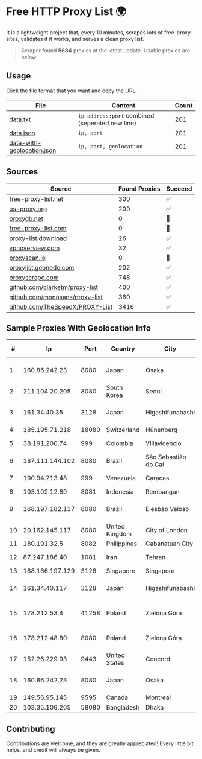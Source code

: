 
# Free HTTP Proxy List 🌍

It is a lightweight project that, every 10 minutes, scrapes lots of free-proxy sites, validates if it works, and serves a clean proxy list.


> Scraper found **5684** proxies at the latest update. Usable proxies are below.

## Usage

Click the file format that you want and copy the URL.


|File|Content|Count|
|----|-------|-----|
|[data.txt](https://raw.githubusercontent.com/themiralay/Proxy-List-World/master/data.txt)|`ip_address:port` combined (seperated new line)|201|
|[data.json](https://raw.githubusercontent.com/themiralay/Proxy-List-World/master/data.json)|`ip, port`|201|
|[data-with-geolocation.json](https://raw.githubusercontent.com/themiralay/Proxy-List-World/master/data-with-geolocation.json)|`ip, port, geolocation`|201|

## Sources

|Source|Found Proxies|Succeed|
|------|-------------|-------|
|[free-proxy-list.net](https://free-proxy-list.net)|300|✅|
|[us-proxy.org](https://www.us-proxy.org)|200|✅|
|[proxydb.net](http://proxydb.net)|0|🚫|
|[free-proxy-list.com](https://free-proxy-list.com/?page=&port=&type%5B%5D=http&type%5B%5D=https&up_time=0&search=Search)|0|🚫|
|[proxy-list.download](https://www.proxy-list.download/HTTP)|26|✅|
|[vpnoverview.com](https://vpnoverview.com/privacy/anonymous-browsing/free-proxy-servers)|32|✅|
|[proxyscan.io](https://www.proxyscan.io)|0|🚫|
|[proxylist.geonode.com](https://proxylist.geonode.com/api/proxy-list?limit=300&page=1&sort_by=lastChecked&sort_type=desc&protocols=http,https)|202|✅|
|[proxyscrape.com](https://api.proxyscrape.com/v2/?request=displayproxies&protocol=http&timeout=10000&country=all&ssl=all&anonymity=all)|748|✅|
|[github.com/clarketm/proxy-list](https://raw.githubusercontent.com/clarketm/proxy-list/master/proxy-list-raw.txt)|400|✅|
|[github.com/monosans/proxy-list](https://raw.githubusercontent.com/monosans/proxy-list/main/proxies/http.txt)|360|✅|
|[github.com/TheSpeedX/PROXY-List](https://raw.githubusercontent.com/TheSpeedX/PROXY-List/master/http.txt)|3416|✅|


## Sample Proxies With Geolocation Info

|#|Ip|Port|Country|City|Internet Service Provider|
|-|--|----|-------|----|-------------------------|
|1|160.86.242.23|8080|Japan|Osaka|Sony Network Communications Inc|
|2|211.104.20.205|8080|South Korea|Seoul|Korea Telecom|
|3|161.34.40.35|3128|Japan|Higashifunabashi|NTT PC Communications, Inc.|
|4|185.195.71.218|18080|Switzerland|Hünenberg|Datasource AG|
|5|38.191.200.74|999|Colombia|Villavicencio|Cogent Communications|
|6|187.111.144.102|8080|Brazil|São Sebastião do Caí|Caezar Provedor de Internet EIRELI|
|7|190.94.213.48|999|Venezuela|Caracas|IFX Networks Venezuela C.A.|
|8|103.102.12.89|8081|Indonesia|Rembangan|FISNET|
|9|168.197.182.137|8080|Brazil|Elesbão Veloso|Vision Connect Telecomunicaçoes Ltda Me|
|10|20.162.145.117|8080|United Kingdom|City of London|Microsoft Corporation|
|11|180.191.32.5|8082|Philippines|Cabanatuan City|Globe Telecom|
|12|87.247.186.40|1081|Iran|Tehran|Sotoon Cloud Infrastracuture|
|13|188.166.197.129|3128|Singapore|Singapore|DigitalOcean, LLC|
|14|161.34.40.117|3128|Japan|Higashifunabashi|NTT PC Communications, Inc.|
|15|178.212.53.4|41258|Poland|Zielona Góra|Lubuskie Sieci Swiatlowodowe Sp. z o. o.|
|16|178.212.48.80|8080|Poland|Zielona Góra|Lubuskie Sieci Swiatlowodowe Sp. z o. o.|
|17|152.26.229.93|9443|United States|Concord|MCNC|
|18|160.86.242.23|8080|Japan|Osaka|Sony Network Communications Inc|
|19|149.56.95.145|9595|Canada|Montreal|OVH Hosting|
|20|103.35.109.205|58080|Bangladesh|Dhaka|Ranks ITT|



## Contributing

Contributions are welcome, and they are greatly appreciated! Every
little bit helps, and credit will always be given.

